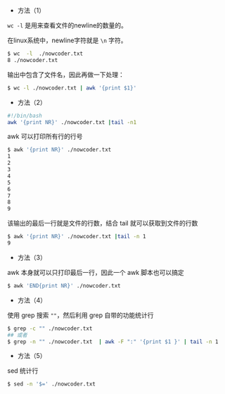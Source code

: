 - 方法（1） 

`wc -l` 是用来查看文件的newline的数量的。

在linux系统中，newline字符就是 `\n` 字符。

```bash
$ wc  -l  ./nowcoder.txt
8 ./nowcoder.txt
```

输出中包含了文件名，因此再做一下处理：

```bash
$ wc -l ./nowcoder.txt | awk '{print $1}'
```

- 方法（2） 

```bash
#!/bin/bash
awk '{print NR}' ./nowcoder.txt |tail -n1
```

awk 可以打印所有行的行号

```bash
$ awk '{print NR}' ./nowcoder.txt 
1
2
3
4
5
6
7
8
9
```

该输出的最后一行就是文件的行数，结合 tail 就可以获取到文件的行数

```bash
$ awk '{print NR}' ./nowcoder.txt |tail -n 1
9
```

- 方法（3） 

awk 本身就可以只打印最后一行，因此一个 awk 脚本也可以搞定

```bash
$ awk 'END{print NR}' ./nowcoder.txt 
```

- 方法（4） 

使用 grep 搜索 `""`，然后利用 grep 自带的功能统计行

```bash
$ grep -c "" ./nowcoder.txt  
## 或者
$ grep -n "" ./nowcoder.txt  | awk -F ":" '{print $1 }' | tail -n 1
```

- 方法（5） 

sed 统计行

```bash
$ sed -n '$=' ./nowcoder.txt 
```